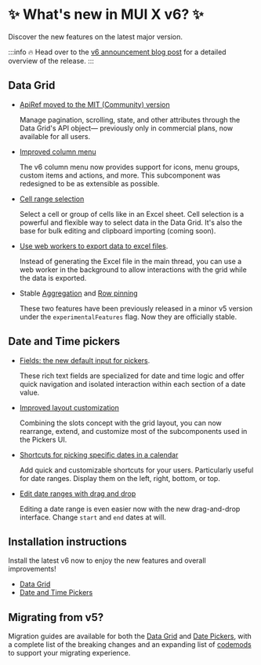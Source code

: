 # ✨ What's new in MUI X v6? ✨

<p class="description">Discover the new features on the latest major version.</p>

:::info
🔥 Head over to the [v6 announcement blog post](/blog/mui-x-v6/) for a detailed overview of the release.
:::

## Data Grid

- [ApiRef moved to the MIT (Community) version](/x/react-data-grid/api-object/)

  Manage pagination, scrolling, state, and other attributes through the Data Grid's API object— previously only in commercial plans, now available for all users.

- [Improved column menu](/x/react-data-grid/column-menu/)

  The v6 column menu now provides support for icons, menu groups, custom items and actions, and more.
  This subcomponent was redesigned to be as extensible as possible.

- [Cell range selection](/x/react-data-grid/cell-selection/) [<span class="plan-premium"></span>](/x/introduction/licensing/#premium-plan)

  Select a cell or group of cells like in an Excel sheet.
  Cell selection is a powerful and flexible way to select data in the Data Grid.
  It's also the base for bulk editing and clipboard importing (coming soon).

- [Use web workers to export data to excel files](/x/react-data-grid/export/#using-a-web-worker). [<span class="plan-premium"></span>](/x/introduction/licensing/#premium-plan)

  Instead of generating the Excel file in the main thread, you can use a web worker in the background to allow interactions with the grid while the data is exported.

- Stable [Aggregation](/x/react-data-grid/aggregation/) [<span class="plan-premium"></span>](/x/introduction/licensing/#premium-plan) and [Row pinning](/x/react-data-grid/row-pinning/) [<span class="plan-pro"></span>](/x/introduction/licensing/#pro-plan)

  These two features have been previously released in a minor v5 version under the `experimentalFeatures` flag. Now they are officially stable.

## Date and Time pickers

- [Fields: the new default input for pickers](/x/react-date-pickers/fields/).

  These rich text fields are specialized for date and time logic and offer quick navigation and isolated interaction within each section of a date value.

- [Improved layout customization](/x/react-date-pickers/custom-layout/)

  Combining the slots concept with the grid layout, you can now rearrange, extend, and customize most of the subcomponents used in the Pickers UI.

- [Shortcuts for picking specific dates in a calendar](/x/react-date-pickers/shortcuts/)

  Add quick and customizable shortcuts for your users. Particularly useful for date ranges.
  Display them on the left, right, bottom, or top.

- [Edit date ranges with drag and drop](/x/react-date-pickers/date-range-calendar/) [<span class="plan-pro"></span>](/x/introduction/licensing/#pro-plan)

  Editing a date range is even easier now with the new drag-and-drop interface. Change `start` and `end` dates at will.

## Installation instructions

Install the latest v6 now to enjoy the new features and overall improvements!

- [Data Grid](/x/react-data-grid/getting-started/#installation)
- [Date and Time Pickers](/x/react-date-pickers/getting-started/#installation)

## Migrating from v5?

<!-- #default-branch-switch -->

Migration guides are available for both the [Data Grid](/x/migration/migration-data-grid-v5/) and [Date Pickers](/x/migration/migration-pickers-v5/), with a complete list of the breaking changes and an expanding list of [codemods](https://github.com/mui/mui-x/blob/master/packages/x-codemod/README.md) to support your migrating experience.
